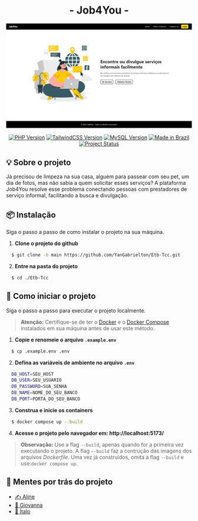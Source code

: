 <h1 align="center"> - Job4You - </h1>

![Foto da página inicial](preview.png)

<div align="center">

  [![PHP Version](https://img.shields.io/badge/PHP-%38.4-blue.svg?style=for-the-badge&color=007BFF)](https://www.php.net/)
  [![TailwindCSS Version](https://img.shields.io/badge/TailwindCSS-4.0-38B2AC.svg?style=for-the-badge&color=38B2AC)](https://tailwindcss.com/)
  [![MySQL Version](https://img.shields.io/badge/MySQL-%38.4-blue.svg?style=for-the-badge)](https://www.mysql.com/)
  [![Made in Brazil](https://img.shields.io/badge/Made%20in-Brazil-009933.svg?style=for-the-badge&color=28A745)](https://github.com/YanGabrielton/Etb-Tcc)
  [![Project Status](https://img.shields.io/badge/Status-Development-yellow.svg?style=for-the-badge&color=ffba00)](https://github.com/YanGabrielton/Etb-Tcc)

</div>

## 💡 Sobre o projeto
Já precisou de limpeza na sua casa, alguém para passear com seu pet, um dia de fotos, mas não sabia a quem solicitar esses serviços? A plataforma Job4You resolve esse problema conectando pessoas com prestadores de serviço informal, facilitando a busca e divulgação.

## 📦 Instalação
Siga o passo a passo de como instalar o projeto na sua máquina.

1. **Clone o projeto do github**

  ```bash
    $ git clone -b main https://github.com/YanGabrielton/Etb-Tcc.git
  ```

2. **Entre na pasta do projeto**
  
  ```bash
    $ cd ./Etb-Tcc
  ```

## 🚀 Como iniciar o projeto
Siga o passo a passo para executar o projeto localmente.

> **Atenção:** Certifique-se de ter o [Docker](https://www.docker.com/) e o [Docker Compose](https://docs.docker.com/compose/) instalados em sua máquina antes de usar este método.

1. **Copie e renomeie o arquivo `.example.env`**

  ```bash
    $ cp .example.env .env
  ```

2. **Defina as variáveis de ambiente no arquivo `.env`**
  ```bash
    DB_HOST=SEU_HOST
    DB_USER=SEU_USUARIO
    DB_PASSWORD=SUA_SENHA
    DB_NAME=NOME_DO_SEU_BANCO
    DB_PORT=PORTA_DO_SEU_BANCO
  ```

3. **Construa e inicie os containers**

  ```bash
    $ docker compose up --build
  ```

4. **Acesse o projeto pelo navegador em: http://localhost:5173/**

> **Observação:** Use a flag `--build`, apenas quando for a primeira vez executando o projeto. A flag `--build` faz a contrução das imagens dos arquivos _Dockerfile_. Uma vez já construídos, omita a flag `--build` e use:`docker compose up`.

## 🧠 Mentes por trás do projeto
- [✍️ Aline](https://github.com/alineop120)
- [🏅 Giovanna](https://github.com/giihzinha0L70)
- [🎲 Ítalo](https://github.com/ItaloBrazucaDeveloper)
